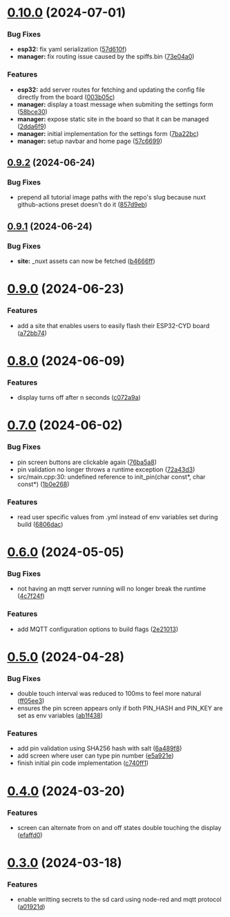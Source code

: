 # [0.10.0](https://github.com/AllanOricil/esp32-mfa-authenticator/compare/v0.9.2...v0.10.0) (2024-07-01)


### Bug Fixes

* **esp32:** fix yaml serialization ([57d610f](https://github.com/AllanOricil/esp32-mfa-authenticator/commit/57d610fecf96a2306554272a1e5267089e8b4985))
* **manager:** fix routing issue caused by the spiffs.bin ([73e04a0](https://github.com/AllanOricil/esp32-mfa-authenticator/commit/73e04a00aa2de2a8f458c88f86edb28dfeace621))


### Features

* **esp32:** add server routes for fetching and updating the config file directly from the board ([003b05c](https://github.com/AllanOricil/esp32-mfa-authenticator/commit/003b05ca00af35861f88de4e083bacb67a7654ca))
* **manager:** display a toast message when submiting the settings form ([58bce30](https://github.com/AllanOricil/esp32-mfa-authenticator/commit/58bce305b097f03f002a2f729af1fa76839e89e6))
* **manager:** expose static site in the board so that it can be managed ([2dda6f9](https://github.com/AllanOricil/esp32-mfa-authenticator/commit/2dda6f917df0961287142ddcf7a43e70993af9b4))
* **manager:** initial implementation for the settings form ([7ba22bc](https://github.com/AllanOricil/esp32-mfa-authenticator/commit/7ba22bc8b0720c18eb58ed1785866681c09b60f3))
* **manager:** setup navbar and home page ([57c6699](https://github.com/AllanOricil/esp32-mfa-authenticator/commit/57c66998500bf394927f70c0785ecec076ba7ef9))

## [0.9.2](https://github.com/AllanOricil/esp32-mfa-authenticator/compare/v0.9.1...v0.9.2) (2024-06-24)


### Bug Fixes

* prepend all tutorial image paths with the repo's slug because nuxt github-actions preset doesn't do it ([857d9eb](https://github.com/AllanOricil/esp32-mfa-authenticator/commit/857d9eb1eb0406c2d274a0d3da00eb20f1819e83))

## [0.9.1](https://github.com/AllanOricil/esp32-mfa-authenticator/compare/v0.9.0...v0.9.1) (2024-06-24)


### Bug Fixes

* **site:** _nuxt assets can now be fetched ([b4666ff](https://github.com/AllanOricil/esp32-mfa-authenticator/commit/b4666ff857c15b091a425aaa476413a5f35757ef))

# [0.9.0](https://github.com/AllanOricil/esp32-mfa-authenticator/compare/v0.8.0...v0.9.0) (2024-06-23)


### Features

* add a site that enables users to easily flash their ESP32-CYD board ([a72bb74](https://github.com/AllanOricil/esp32-mfa-authenticator/commit/a72bb7475d4cb4a484cde525bee650a0c7b90e59))

# [0.8.0](https://github.com/AllanOricil/esp32-mfa-authenticator/compare/v0.7.0...v0.8.0) (2024-06-09)


### Features

* display turns off after n seconds ([c072a9a](https://github.com/AllanOricil/esp32-mfa-authenticator/commit/c072a9a878c118ba7c92a04af758e8d191f0e603))

# [0.7.0](https://github.com/AllanOricil/esp32-mfa-totp-generator/compare/v0.6.0...v0.7.0) (2024-06-02)


### Bug Fixes

* pin screen buttons are clickable again ([76ba5a8](https://github.com/AllanOricil/esp32-mfa-totp-generator/commit/76ba5a8a1a97753f94644b283af822e5d3dd0cae))
* pin validation no longer throws a runtime exception ([72a43d3](https://github.com/AllanOricil/esp32-mfa-totp-generator/commit/72a43d3a52358411b1eb7382318252c762935910))
* src/main.cpp:30: undefined reference to init_pin(char const*, char const*) ([1b0e268](https://github.com/AllanOricil/esp32-mfa-totp-generator/commit/1b0e268f49236efddcc54c6f3913a247c297bd69))


### Features

* read user specific values from .yml instead of env variables set during build ([6806dac](https://github.com/AllanOricil/esp32-mfa-totp-generator/commit/6806dacced68640f1638c6f51cc42bfaa49ed879))

# [0.6.0](https://github.com/AllanOricil/esp32-mfa-totp-generator/compare/v0.5.0...v0.6.0) (2024-05-05)


### Bug Fixes

* not having an mqtt server running will no longer break the runtime ([4c7f24f](https://github.com/AllanOricil/esp32-mfa-totp-generator/commit/4c7f24f0ce82516db7ae7b8ab098ee24c851ba4f))


### Features

* add MQTT configuration options to build flags ([2e21013](https://github.com/AllanOricil/esp32-mfa-totp-generator/commit/2e21013c899243ae5a84c31d8a8f2b047c36b09b))

# [0.5.0](https://github.com/AllanOricil/esp32-mfa-totp-generator/compare/v0.4.0...v0.5.0) (2024-04-28)


### Bug Fixes

* double touch interval was reduced to 100ms to feel more natural ([ff05ee3](https://github.com/AllanOricil/esp32-mfa-totp-generator/commit/ff05ee3a7e81b10b891930f6eb5ece1386c31033))
* ensures the pin screen appears only if both PIN_HASH and PIN_KEY are set as env variables ([ab1f438](https://github.com/AllanOricil/esp32-mfa-totp-generator/commit/ab1f43893d1c9d504580d40a5652906092c80628))


### Features

* add pin validation using SHA256 hash with salt ([6a489f8](https://github.com/AllanOricil/esp32-mfa-totp-generator/commit/6a489f86a2b4aba25549996a2d3ad07eec70a520))
* add screen where user can type pin number ([e5a921e](https://github.com/AllanOricil/esp32-mfa-totp-generator/commit/e5a921e45e35f84b5b006e902f7b7001aef545eb))
* finish initial pin code implementation ([c740ff1](https://github.com/AllanOricil/esp32-mfa-totp-generator/commit/c740ff1667d9df97f7c7dc67e257db40edad0d39))

# [0.4.0](https://github.com/AllanOricil/esp32-mfa-totp-generator/compare/v0.3.0...v0.4.0) (2024-03-20)


### Features

* screen can alternate from on and off states double touching the display ([efaffd0](https://github.com/AllanOricil/esp32-mfa-totp-generator/commit/efaffd03e2ab1211731ea5c8058e6e0d977f66aa))

# [0.3.0](https://github.com/AllanOricil/esp32-mfa-totp-generator/compare/v0.2.3...v0.3.0) (2024-03-18)


### Features

* enable writting secrets to the sd card using node-red and mqtt protocol ([a01921d](https://github.com/AllanOricil/esp32-mfa-totp-generator/commit/a01921df02dc1df5834d3abd34b93c4ba93eea71))

